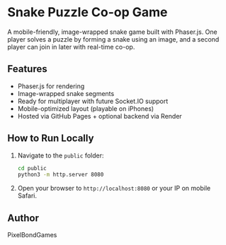 # Snake Puzzle Co-op Game

A mobile-friendly, image-wrapped snake game built with Phaser.js. One player solves a puzzle by forming a snake using an image, and a second player can join in later with real-time co-op.

## Features

- Phaser.js for rendering
- Image-wrapped snake segments
- Ready for multiplayer with future Socket.IO support
- Mobile-optimized layout (playable on iPhones)
- Hosted via GitHub Pages + optional backend via Render

## How to Run Locally

1. Navigate to the `public` folder:
    ```bash
    cd public
    python3 -m http.server 8080
    ```

2. Open your browser to `http://localhost:8080` or your IP on mobile Safari.

## Author

PixelBondGames
